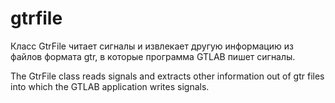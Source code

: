 # gtrfile
Класс GtrFile читает сигналы и извлекает другую информацию из файлов формата gtr, в которые программа GTLAB пишет сигналы.

The GtrFile class reads signals and extracts other information out of gtr files into which the GTLAB application writes signals.